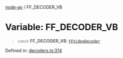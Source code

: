 [node-av](../globals.md) / FF\_DECODER\_VB

# Variable: FF\_DECODER\_VB

> `const` **FF\_DECODER\_VB**: [`FFVideoDecoder`](../type-aliases/FFVideoDecoder.md)

Defined in: [decoders.ts:314](https://github.com/seydx/av/blob/f8631fc881b394300b1479f511d55cf1c370a87f/src/constants/decoders.ts#L314)
